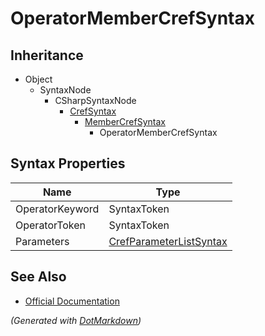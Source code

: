 # OperatorMemberCrefSyntax

## Inheritance

* Object
  * SyntaxNode
    * CSharpSyntaxNode
      * [CrefSyntax](CrefSyntax.md)
        * [MemberCrefSyntax](MemberCrefSyntax.md)
          * OperatorMemberCrefSyntax

## Syntax Properties

| Name            | Type                                                  |
| --------------- | ----------------------------------------------------- |
| OperatorKeyword | SyntaxToken                                           |
| OperatorToken   | SyntaxToken                                           |
| Parameters      | [CrefParameterListSyntax](CrefParameterListSyntax.md) |

## See Also

* [Official Documentation](https://docs.microsoft.com/en-us/dotnet/api/microsoft.codeanalysis.csharp.syntax.operatormembercrefsyntax)


*\(Generated with [DotMarkdown](http://github.com/JosefPihrt/DotMarkdown)\)*